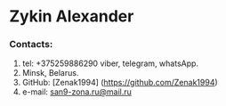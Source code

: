 # Zykin Alexander
### Contacts:
1. tel: +375259886290 viber, telegram, whatsApp.
2. Minsk, Belarus.
3. GitHub: [Zenak1994] (https://github.com/Zenak1994)
4. e-mail: san9-zona.ru@mail.ru
